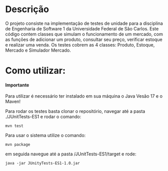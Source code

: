 # Descrição
O projeto consiste na implementação de testes de unidade para a disciplina de Engenharia de Software 1 da Universidade Federal de São Carlos.
Este código contem classes que simulam o funcionamento de um mercado, com as funções de adicionar um produto, consultar seu preço, verificar estoque e realizar uma venda.
Os testes cobrem as 4 classes: Produto, Estoque, Mercado e Simulador Mercado.

# Como utilizar:

#### Importante
Para utilizar é necessário ter instalado em sua máquina o Java Vesão 17 e o Maven!

Para rodar os testes basta clonar o repositório, navegar até a pasta ./JUnitTests-ES1 e rodar o comando:

```shell
mvn test
```

Para usar o sistema utilize o comando:

```shell
mvn package
```

em seguida navegue até a pasta /JUnitTests-ES1/target e rode:

```shell
java -jar JUnityTests-ES1-1.0.jar 
```
